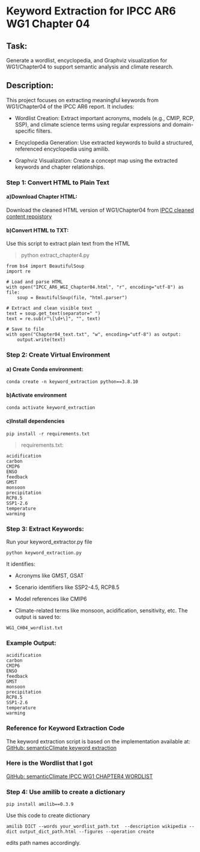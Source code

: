 # Keyword Extraction for IPCC AR6 WG1 Chapter 04
## Task:
Generate a wordlist, encyclopedia, and Graphviz visualization for WG1/Chapter04 to support semantic analysis and climate research.
## Description:
This project focuses on extracting meaningful keywords from WG1/Chapter04 of the IPCC AR6 report. It includes:

- Wordlist Creation: Extract important acronyms, models (e.g., CMIP, RCP, SSP), and climate science terms using regular expressions and domain-specific filters.

- Encyclopedia Generation: Use extracted keywords to build a structured, referenced encyclopedia using amilib.

- Graphviz Visualization: Create a concept map using the extracted keywords and chapter relationships.
### Step 1: Convert HTML to Plain Text
#### a)Download Chapter HTML:
Download the cleaned HTML version of WG1/Chapter04 from [IPCC cleaned content repoistory](https://github.com/semanticClimate/ipcc/tree/main/cleaned_content)
#### b)Convert HTML to TXT:
Use this script to extract plain text from the HTML
> python extract_chapter4.py
```
from bs4 import BeautifulSoup
import re

# Load and parse HTML
with open("IPCC_AR6_WGI_Chapter04.html", "r", encoding="utf-8") as file:
    soup = BeautifulSoup(file, "html.parser")

# Extract and clean visible text
text = soup.get_text(separator=" ")
text = re.sub(r"\[\d+\]", "", text)

# Save to file
with open("Chapter04_text.txt", "w", encoding="utf-8") as output:
    output.write(text)
```
###  Step 2: Create Virtual Environment
#### a) Create Conda environment:
```
conda create -n keyword_extraction python==3.8.10
```
#### b)Activate environment
```
conda activate keyword_extraction
```
#### c)Install dependencies
```
pip install -r requirements.txt
```
> requirements.txt:
```
acidification
carbon
CMIP6
ENSO
feedback
GMST
monsoon
precipitation
RCP8.5
SSP1-2.6
temperature
warming
```
### Step 3: Extract Keywords:
Run your keyword_extractor.py file
```
python keyword_extraction.py
```
It identifies:

- Acronyms like GMST, GSAT

- Scenario identifiers like SSP2-4.5, RCP8.5

- Model references like CMIP6

- Climate-related terms like monsoon, acidification, sensitivity, etc.
The output is saved to:
```
WG1_CH04_wordlist.txt
```
### Example Output:
```
acidification
carbon
CMIP6
ENSO
feedback
GMST
monsoon
precipitation
RCP8.5
SSP1-2.6
temperature
warming
```
### Reference for Keyword Extraction Code
The keyword extraction script is based on the implementation available at:  
[GitHub: semanticClimate keyword extraction](Keyword_Extraction/scripts/keyword_extraction.py)
### Here is the Wordlist that I got
[GitHub: semanticClimate IPCC WG1 CHAPTER4 WORDLIST](Keyword_Extraction/WG1_CH04_wordlist.txt)

### Step 4: Use amilib to create a dictionary
```
pip install amilib==0.3.9
```
Use this code to create dictionary
```
amilib DICT --words your_wordlist_path.txt  --description wikipedia --dict output_dict_path.html --figures --operation create
```
edits path names accordingly.





